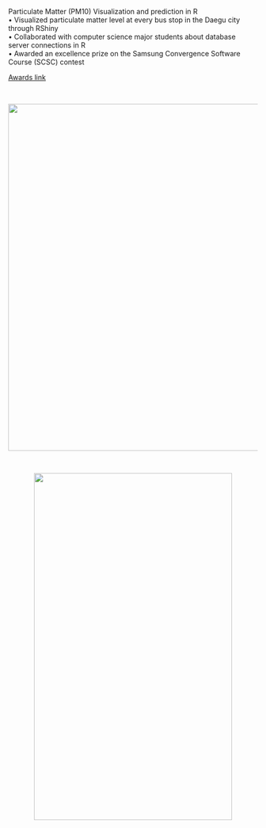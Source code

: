 Particulate Matter (PM10) Visualization and prediction in R  
• Visualized particulate matter level at every bus stop in the Daegu city through RShiny  
• Collaborated with computer science major students about database server connections in R  
• Awarded an excellence prize on the Samsung Convergence Software Course (SCSC) contest  

[Awards link](https://drive.google.com/file/d/1m1GseyUlxR8DF_sroxxCxK0aeMw3wS9R/view?usp=sharing, "SCSC exellence award")

<br>
<p align="middle">
<img src="https://user-images.githubusercontent.com/50762980/130417706-45094abc-b547-446c-955c-297a5b7c6840.gif" width="700px">
</p>

<br>
<p align="middle">
<img src="https://user-images.githubusercontent.com/50762980/130418261-3345dbb3-9ee8-48eb-a483-0341b8edf1b1.gif" width="400px" height="700">
</p>
